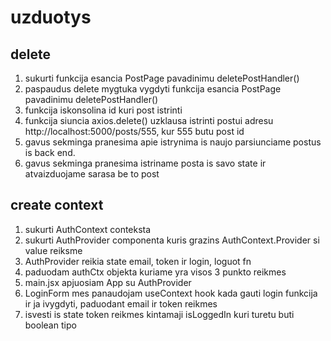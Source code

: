 # uzduotys

## delete

1. sukurti funkcija esancia PostPage pavadinimu deletePostHandler()
2. paspaudus delete mygtuka vygdyti funkcija esancia PostPage pavadinimu deletePostHandler()
3. funkcija iskonsolina id kuri post istrinti
4. funkcija siuncia axios.delete() uzklausa istrinti postui adresu http://localhost:5000/posts/555, kur 555 butu post id
5. gavus sekminga pranesima apie istrynima is naujo parsiunciame postus is back end.
6. gavus sekminga pranesima istriname posta is savo state ir atvaizduojame sarasa be to post

## create context

1. sukurti AuthContext conteksta
2. sukurti AuthProvider componenta kuris grazins AuthContext.Provider si value reiksme
3. AuthProvider reikia state email, token ir login, loguot fn
4. paduodam authCtx objekta kuriame yra visos 3 punkto reikmes
5. main.jsx apjuosiam App su AuthProvider
6. LoginForm mes panaudojam useContext hook kada gauti login funkcija ir ja ivygdyti, paduodant email ir token reikmes
7. isvesti is state token reikmes kintamaji isLoggedIn kuri turetu buti boolean tipo
